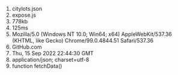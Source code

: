 1. citylots.json
2. expose.js
3. 778kb
4. 125ms
5. Mozilla/5.0 (Windows NT 10.0; Win64; x64) AppleWebKit/537.36 (KHTML, like Gecko) Chrome/99.0.4844.51 Safari/537.36
6. GitHub.com
7. Thu, 15 Sep 2022 22:44:30 GMT
8. application/json; charset=utf-8
9. function fetchData()
